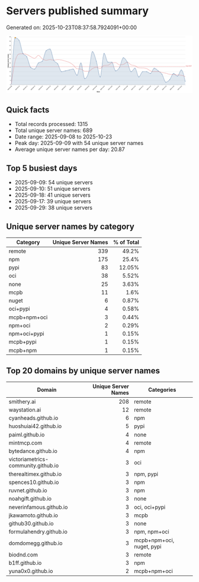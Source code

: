 # Servers published summary

Generated on: 2025-10-23T08:37:58.7924091+00:00

![Unique servers per day](servers-per-day.svg)

## Quick facts
- Total records processed: 1315
- Total unique server names: 689
- Date range: 2025-09-08 to 2025-10-23
- Peak day: 2025-09-09 with 54 unique server names
- Average unique server names per day: 20.87

## Top 5 busiest days
- 2025-09-09: 54 unique servers
- 2025-09-10: 51 unique servers
- 2025-09-18: 41 unique servers
- 2025-09-17: 39 unique servers
- 2025-09-29: 38 unique servers

## Unique server names by category

| Category | Unique Server Names | % of Total |
|----------|---------------------:|-----------:|
| remote | 339 | 49.2% |
| npm | 175 | 25.4% |
| pypi | 83 | 12.05% |
| oci | 38 | 5.52% |
| none | 25 | 3.63% |
| mcpb | 11 | 1.6% |
| nuget | 6 | 0.87% |
| oci+pypi | 4 | 0.58% |
| mcpb+npm+oci | 3 | 0.44% |
| npm+oci | 2 | 0.29% |
| npm+oci+pypi | 1 | 0.15% |
| mcpb+pypi | 1 | 0.15% |
| mcpb+npm | 1 | 0.15% |

## Top 20 domains by unique server names

| Domain | Unique Server Names | Categories |
|--------|---------------------:|------------|
| smithery.ai | 208 | remote |
| waystation.ai | 12 | remote |
| cyanheads.github.io | 6 | npm |
| huoshuiai42.github.io | 5 | pypi |
| paiml.github.io | 4 | none |
| mintmcp.com | 4 | remote |
| bytedance.github.io | 4 | npm |
| victoriametrics-community.github.io | 3 | oci |
| therealtimex.github.io | 3 | npm, pypi |
| spences10.github.io | 3 | npm |
| ruvnet.github.io | 3 | npm |
| noahgift.github.io | 3 | none |
| neverinfamous.github.io | 3 | oci, oci+pypi |
| jkawamoto.github.io | 3 | mcpb |
| github30.github.io | 3 | none |
| formulahendry.github.io | 3 | npm, npm+oci |
| domdomegg.github.io | 3 | mcpb+npm+oci, nuget, pypi |
| biodnd.com | 3 | remote |
| b1ff.github.io | 3 | npm |
| yuna0x0.github.io | 2 | mcpb+npm+oci |
